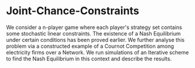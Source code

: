 # Joint-Chance-Constraints
We consider a n-player game where each player's strategy set contains some stochastic linear constraints. The existence of a Nash Equilibrium under certain conditions has been proved earlier. We further analyse this problem via a constructed example of a Cournot Competition among electricity firms over a Network. We run simulations of an Iterative scheme to find the Nash Equilibrium in this context and describe the results.

